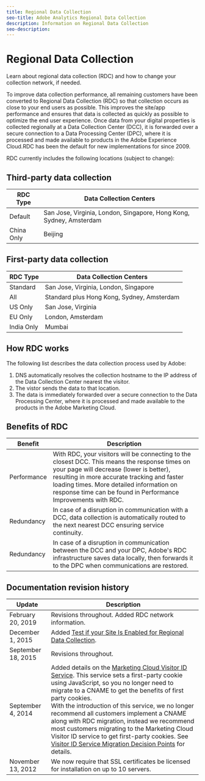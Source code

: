 ```yaml
---
title: Regional Data Collection
seo-title: Adobe Analytics Regional Data Collection
description: Information on Regional Data Collection
seo-description: 
---
```


# Regional Data Collection

Learn about regional data collection (RDC) and how to change your collection network, if needed.

To improve data collection performance, all remaining customers have been converted to Regional Data Collection (RDC) so that collection occurs as close to your end users as possible. This improves the site/app performance and ensures that data is collected as quickly as possible to optimize the end user experience. Once data from your digital properties is collected regionally at a Data Collection Center (DCC), it is forwarded over a secure connection to a Data Processing Center (DPC), where it is processed and made available to products in the Adobe Experience Cloud.RDC has been the default for new implementations for since 2009. 

RDC currently includes the following locations (subject to change):

## Third-party data collection

| RDC Type | Data Collection Centers |
|---------------------|-------------------|
| Default | San Jose, Virginia, London, Singapore, Hong Kong, Sydney, Amsterdam |
| China Only | Beijing |

## First-party data collection

| RDC Type | Data Collection Centers |
|---------------------|-------------------|
| Standard | San Jose, Virginia, London, Singapore |
| All | Standard plus Hong Kong, Sydney, Amsterdam |
| US Only | San Jose, Virginia |
| EU Only | London, Amsterdam |
| India Only | Mumbai |

## How RDC works

The following list describes the data collection process used by Adobe:

1. DNS automatically resolves the collection hostname to the IP address of the Data Collection Center nearest the visitor.
1. The vistor sends the data to that location.
1. The data is immediately forwarded over a secure connection to the Data Processing Center, where it is processed and made available to the products in the Adobe Marketing Cloud.

## Benefits of RDC

| Benefit | Description |
|---------|-----------|
| Performance | With RDC, your visitors will be connecting to the closest DCC. This means the response times on your page will decrease (lower is better), resulting in more accurate tracking and faster loading times. More detailed information on response time can be found in Performance Improvements with RDC.|
| Redundancy | In case of a disruption in communication with a DCC, data collection is automatically routed to the next nearest DCC ensuring service continuity. |
| Redundancy | In case of a disruption in communication between the DCC and your DPC, Adobe's RDC infrastructure saves data locally, then forwards it to the DPC when communications are restored.|

## Documentation revision history
 
| Update | Description |
|--------|---------|
| February 20, 2019 | Revisions throughout. Added RDC network information. |
| December 1, 2015 | Added [Test if your Site Is Enabled for Regional Data Collection](https://marketing.adobe.com/resources/help/en_US/whitepapers/rdc/test-regional-data-collection.html). |
| September 18, 2015 | Revisions throughout. |
| September 4, 2014 | Added details on the [Marketing Cloud Visitor ID Service](https://marketing.adobe.com/resources/help/en_US/mcvid/). This service sets a first-party cookie using JavaScript, so you no longer need to migrate to a CNAME to get the benefits of first party cookies.<br> With the introduction of this service, we no longer recommend all customers implement a CNAME along with RDC migration, instead we recommend most customers migrating to the Marketing Cloud Visitor ID service to get first-party cookies. See [Visitor ID Service Migration Decision Points](https://marketing.adobe.com/resources/help/en_US/mcvid/?f=visid_mig_overview) for details. |
| November 13, 2012 | We now require that SSL certificates be licensed for installation on up to 10 servers. |
